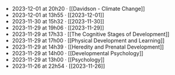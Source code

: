 - 2023-12-01 at 20h20 · [[Davidson - Climate Change]]
- 2023-12-01 at 13h55 · [[2023-12-01]]
- 2023-11-30 at 15h32 · [[2023-11-30]]
- 2023-11-29 at 19h06 · [[2023-11-29]]
- 2023-11-29 at 17h33 · [[The Cognitive Stages of Development]]
- 2023-11-29 at 17h00 · [[Physical Development and Learning]]
- 2023-11-29 at 14h39 · [[Heredity and Prenatal Development]]
- 2023-11-29 at 14h00 · [[Developmental Psychology]]
- 2023-11-29 at 13h00 · [[Psychology]]
- 2023-11-26 at 22h54 · [[2023-11-26]]
